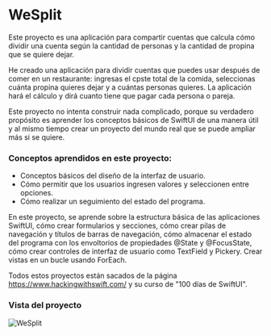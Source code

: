 <h1>WeSplit</h1>

Este proyecto es una aplicación para compartir cuentas que calcula cómo dividir una cuenta según la cantidad de personas y la cantidad de propina que se quiere dejar.

He creado una aplicación para dividir cuentas que puedes usar después de comer en un restaurante: ingresas el cpste total de la comida, seleccionas cuánta propina quieres dejar y a cuántas personas quieres. La aplicación hará el cálculo y dirá cuanto tiene que pagar cada persona o pareja.

Este proyecto no intenta construir nada complicado, porque su verdadero propósito es aprender los conceptos básicos de SwiftUI de una manera útil y al mismo tiempo crear un proyecto del mundo real que se puede ampliar más si se quiere.

<h3>Conceptos aprendidos en este proyecto:</h3>

- Conceptos básicos del diseño de la interfaz de usuario.
- Cómo permitir que los usuarios ingresen valores y seleccionen entre opciones.
- Cómo realizar un seguimiento del estado del programa.


En este proyecto, se aprende sobre la estructura básica de las aplicaciones SwiftUI, cómo crear formularios y secciones, cómo crear pilas de navegación y títulos de barras de navegación, cómo almacenar el estado del programa con los envoltorios de propiedades @State y @FocusState, cómo crear controles de interfaz de usuario como TextField y Pickery. Crear vistas en un bucle usando ForEach.

Todos estos proyectos están sacados de la página https://www.hackingwithswift.com/ y su curso de "100 días de SwiftUI".

<h3>Vista del proyecto</h3>



![WeSplit](https://github.com/gascondev/WeSplit/assets/144269155/ab04daed-e352-4cd1-af97-c4a4e3fe24da)
